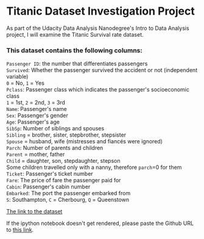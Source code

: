 <h1>Titanic Dataset Investigation Project</h1>

As part of the Udacity Data Analysis Nanodegree's Intro to Data Analysis project, 
I will examine the Titanic Survival rate dataset. 

<h3>This dataset contains the following columns:</h3>

`Passenger ID`: the number that differentiates passengers<br>
`Survived`: Whether the passenger survived the accident or not (independent variable)<br>
`0` = No, `1` = Yes<br>
`Pclass`: Passenger class which indicates the passenger's socioeconomic class<br>
`1` = 1st, `2` = 2nd, `3` = 3rd<br>
`Name`: Passenger's name<br>
`Sex`: Passenger's gender<br>
`Age`: Passenger's age<br>
`SibSp`: Number of siblings and spouses<br>
`Sibling` = brother, sister, stepbrother, stepsister<br>
`Spouse` = husband, wife (mistresses and fiancés were ignored)<br>
`Parch`: Number of parents and children<br>
`Parent` = mother, father<br>
`Child` = daughter, son, stepdaughter, stepson<br>
Some children travelled only with a nanny, therefore `parch`=0 for them<br>
`Ticket`: Passenger's ticket number<br>
`Fare`: The price of fare the passenger paid for<br>
`Cabin`: Passenger's cabin number<br>
`Embarked`: The port the passenger embarked from<br>
`S`: Southampton, `C` = Cherbourg, `Q` = Queenstown<br>

<a href ='https://www.kaggle.com/c/titanic/data'> The link to the dataset</a> 

If the ipython notebook doesn't get rendered, please paste the Github URL to <a href='https://nbviewer.jupyter.org/'>this link</a>.
